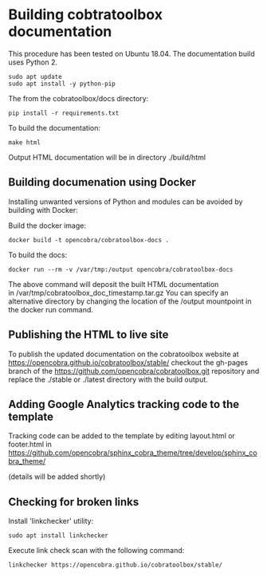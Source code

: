 # Building cobtratoolbox documentation

This procedure has been tested on Ubuntu 18.04. The documentation build
uses Python 2.

```
sudo apt update
sudo apt install -y python-pip
```

The from the cobratoolbox/docs directory:

```
pip install -r requirements.txt
```

To build the documentation:

```
make html
```

Output HTML documentation will be in directory ./build/html


## Building documenation using Docker

Installing unwanted versions of Python and modules can be avoided by 
building with Docker: 

Build the docker image:

```
docker build -t opencobra/cobratoolbox-docs .
```


To build the docs:


```
docker run --rm -v /var/tmp:/output opencobra/cobratoolbox-docs
```

The above command will deposit the built HTML documentation  
in /var/tmp/cobratoolbox_doc_timestamp.tar.gz 
You can specify an alternative directory by changing the location of
the /output mountpoint in the docker run command.



## Publishing the HTML to live site

To publish the updated documentation on the cobratoolbox website at
https://opencobra.github.io/cobratoolbox/stable/
checkout the gh-pages branch of the https://github.com/opencobra/cobratoolbox.git repository
and replace the ./stable or ./latest directory with the build output.

## Adding Google Analytics tracking code to the template

Tracking code can be added to the template by editing layout.html or footer.html
in https://github.com/opencobra/sphinx_cobra_theme/tree/develop/sphinx_cobra_theme/

(details will be added shortly)
## Checking for broken links

Install 'linkchecker' utility:

```
sudo apt install linkchecker
```

Execute link check scan with the following command:

```
linkchecker https://opencobra.github.io/cobratoolbox/stable/
```

